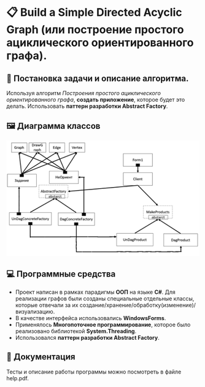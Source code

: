 # 📋 Build a Simple Directed Acyclic Graph (или построение простого ациклического ориентированного графа).
## 📖 Постановка задачи и описание алгоритма.
Используя алгоритм _Построения простого ациклического ориентированного графа_, __создать приложение__, которое будет это делать. Использовать __паттерн разработки Abstract Factory__.

## 🖼️ Диаграмма классов
![Диаграмма классов](./diag.png)

## 💻 Программные средства
* Проект написан в рамках парадигмы **ООП** на языке **C#**. Для реализации графов были созданы специальные отдельные классы, которые отвечали за их создание/хранение/обработку(изменение)/визуализацию.
* В качестве интерфейса использовались **WindowsForms**.
* Применялось **Многопоточное программирование**, которое было реализовано библиотекой **System.Threading**.
* Использовался __паттерн разработки Abstract Factory__.

## 📁 Документация
Тесты и описание работы программы можно посмотреть в файле help.pdf.
